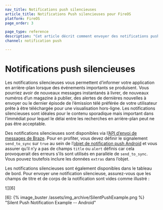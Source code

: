 ```yaml
---
nav_title: Notifications push silencieuses
article_title: Notifications Push silencieuses pour FireOS
platform: FireOS
page_order: 3

page_type: reference
description: "Cet article décrit comment envoyer des notifications push silencieuses à FireOS, ainsi que des cas d’usage potentiels lorsque des notifications push silencieuses peuvent être préférables."
channel: notification push

---
```


# Notifications push silencieuses

Les notifications silencieuses vous permettent d’informer votre application en arrière-plan lorsque des événements importants se produisent. Vous pourriez avoir de nouveaux messages instantanés à livrer, de nouveaux numéros d’un magazine à publier, des alertes de dernières nouvelles à envoyer ou le dernier épisode de l’émission télé préférée de votre utilisateur prête à être téléchargée pour une visualisation hors-ligne. Les notifications silencieuses sont idéales pour le contenu sporadique mais important dans l’immédiat pour lequel le délai entre les recherches en arrière-plan peut ne pas être acceptable.

Des notifications silencieuses sont disponibles via l’[API d’envoi de messages de Braze][2]. Pour en profiter, vous devez définir le signalement `send_to_sync` sur `true` au sein de l’[objet de notification push Android][3] et vous assurer qu’il n’y a pas de champs `title` ou `alert` définis car cela provoquerait des erreurs s’ils sont utilisés en parallèle de `send_to_sync`. Vous pouvez toutefois inclure les données `extras` dans l’objet.

Les notifications silencieuses sont également disponibles dans le tableau de bord. Pour envoyer une notification silencieuse, assurez-vous que les champs de titre et de corps de la notification sont vides comme illustré :

![][6]

[2]: {{site.baseurl}}/api/endpoints/messaging/
[3]: {{site.baseurl}}/api/objects_filters/messaging/android_object/
[6]: {% image_buster /assets/img_archive/SilentPushExample.png %} "Silent Push Notification Example -- Android"
